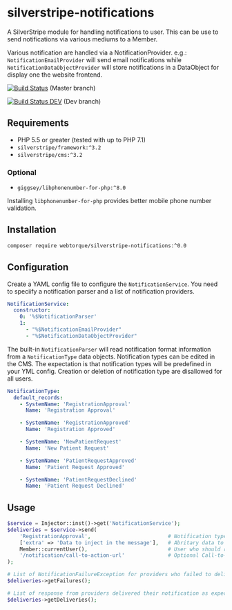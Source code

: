 # silverstripe-notifications
A SilverStripe module for handling notifications to user. This can be use to send notifications via various mediums to a
Member.

Various notification are handled via a NotificationProvider. e.g.: `NotificationEmailProvider` will send email
notifications while `NotificationDataObjectProvider` will store notifications in a DataObject for display one the
website frontend.

[![Build Status](https://travis-ci.org/webtorque/silverstripe-notifications.svg?branch=master)](https://travis-ci.org/webtorque/silverstripe-notifications) (Master branch)

[![Build Status DEV](https://travis-ci.org/webtorque/silverstripe-notifications.svg?branch=dev)](https://travis-ci.org/webtorque/silverstripe-notifications) (Dev branch)

## Requirements
* PHP 5.5 or greater (tested with up to PHP 7.1)
* `silverstripe/framework:^3.2`
* `silverstripe/cms:^3.2`

### Optional
* `giggsey/libphonenumber-for-php:^8.0`

Installing `libphonenumber-for-php` provides better mobile phone number validation.

## Installation
```bash
composer require webtorque/silverstripe-notifications:^0.0
```

## Configuration
Create a YAML config file to configure the `NotificationService`. You need to speciify a notification parser and a list
of notification providers.

```YAML
NotificationService:
  constructor:
    0: '%$NotificationParser'
    1:
      - "%$NotificationEmailProvider"
      - "%$NotificationDataObjectProvider"
```

The built-in `NotificationParser` will read notification format information from a `NotificationType` data objects.
Notification types can be edited in the CMS. The expectation is that notification types will be predefined in your YML
config. Creation or deletion of notification type are disallowed for all users.

```YAML
NotificationType:
  default_records:
    - SystemName: 'RegistrationApproval'
      Name: 'Registration Approval'

    - SystemName: 'RegistrationApproved'
      Name: 'Registration Approved'

    - SystemName: 'NewPatientRequest'
      Name: 'New Patient Request'

    - SystemName: 'PatientRequestApproved'
      Name: 'Patient Request Approved'

    - SystemName: 'PatientRequestDeclined'
      Name: 'Patient Request Declined'
```

## Usage

```php
$service = Injector::inst()->get('NotificationService');
$deliveries = $service->send(
    'RegistrationApproval',                         # Notification type system name.
    ['extra' => 'Data to inject in the message'],   # Abritary data to inject in the NotificationParser.
    Member::currentUser(),                          # User who should receive the notification.
    '/notification/call-to-action-url'              # Optional Call-to-Action URL.
);

# List of NotificationFailureException for providers who failed to deliver the notification.
$deliveries->getFailures();   

# List of response from providers delivered their notification as expected.
$deliveries->getDeliveries();

```
